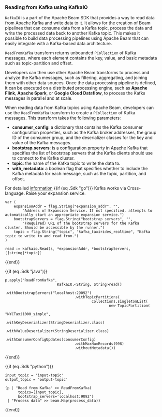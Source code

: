 <!--
Licensed under the Apache License, Version 2.0 (the "License");
you may not use this file except in compliance with the License.
You may obtain a copy of the License at

http://www.apache.org/licenses/LICENSE-2.0

Unless required by applicable law or agreed to in writing, software
distributed under the License is distributed on an "AS IS" BASIS,
WITHOUT WARRANTIES OR CONDITIONS OF ANY KIND, either express or implied.
See the License for the specific language governing permissions and
limitations under the License.
-->
### Reading from Kafka using KafkaIO

`KafkaIO` is a part of the Apache Beam SDK that provides a way to read data from Apache Kafka and write data to it. It allows for the creation of Beam pipelines that can consume data from a Kafka topic, process the data and write the processed data back to another Kafka topic. This makes it possible to build data processing pipelines using Apache Beam that can easily integrate with a Kafka-based data architecture.

`ReadFromKafka` transform returns unbounded `PCollection` of Kafka messages, where each element contains the key, value, and basic metadata such as topic-partition and offset.

Developers can then use other Apache Beam transforms to process and analyze the Kafka messages, such as filtering, aggregating, and joining them with other data sources. Once the data processing pipeline is defined, it can be executed on a distributed processing engine, such as **Apache Flink**, **Apache Spark**, or **Google Cloud Dataflow**, to process the Kafka messages in parallel and at scale.

When reading data from Kafka topics using Apache Beam, developers can use the `ReadFromKafka` transform to create a `PCollection` of Kafka messages. This transform takes the following parameters:

* **consumer_config**: a dictionary that contains the Kafka consumer configuration properties, such as the Kafka broker addresses, the group ID of the consumer group, and the deserializer classes for the key and value of the Kafka messages.
* **bootstrap.servers**: is a configuration property in Apache Kafka that specifies the list of bootstrap servers that the Kafka clients should use to connect to the Kafka cluster.
* **topic**: the name of the Kafka topic to write the data to.
* **with_metadata**: a boolean flag that specifies whether to include the Kafka metadata for each message, such as the topic, partition, and offset.

For detailed [information](https://beam.apache.org/releases/javadoc/2.0.0/org/apache/beam/sdk/io/kafka/KafkaIO.html)
{{if (eq .Sdk "go")}}
Kafka works via Cross-language. Raise your expansion service.
```
var (
	expansionAddr = flag.String("expansion_addr", "",
		"Address of Expansion Service. If not specified, attempts to automatically start an appropriate expansion service.")
	bootstrapServers = flag.String("bootstrap_servers", "",
		"(Required) URL of the bootstrap servers for the Kafka cluster. Should be accessible by the runner.")
	topic = flag.String("topic", "kafka_taxirides_realtime", "Kafka topic to write to and read from.")
)

read := kafkaio.Read(s, *expansionAddr, *bootstrapServers, []string{*topic})
```
{{end}}

{{if (eq .Sdk "java")}}
```
p.apply("ReadFromKafka",
                        KafkaIO.<String, String>read()
                                .withBootstrapServers("localhost:29092")
                                .withTopicPartitions(
                                        Collections.singletonList(
                                                new TopicPartition(
                                                        "NYCTaxi1000_simple",
                                .withKeyDeserializer(StringDeserializer.class)
                                .withValueDeserializer(StringDeserializer.class)
                                .withConsumerConfigUpdates(consumerConfig)
                                .withMaxNumRecords(998)
                                .withoutMetadata())
```
{{end}}


{{if (eq .Sdk "python")}}
```
input_topic = 'input-topic'
output_topic = 'output-topic'

(p | "Read from Kafka" >> ReadFromKafka(
      topics=[input_topic],
      bootstrap_servers='localhost:9092')
 | "Process data" >> beam.Map(process_data))
```
{{end}}
